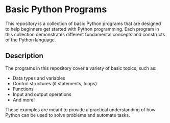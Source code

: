 # Basic Python Programs

This repository is a collection of basic Python programs that are designed to help beginners get started with Python programming. Each program in this collection demonstrates different fundamental concepts and constructs of the Python language.

## Description

The programs in this repository cover a variety of basic topics, such as:
- Data types and variables
- Control structures (if statements, loops)
- Functions
- Input and output operations
- And more!

These examples are meant to provide a practical understanding of how Python can be used to solve problems and automate tasks.
